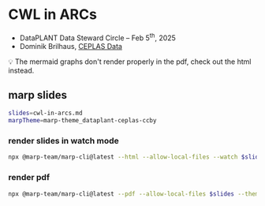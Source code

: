 
# CWL in ARCs

- DataPLANT Data Steward Circle – Feb 5<sup>th</sup>, 2025
- Dominik Brilhaus, [CEPLAS Data](https://www.ceplas.eu/en/research/ceplas-data)

:bulb: The mermaid graphs don't render properly in the pdf, check out the html instead. 

## marp slides

```bash
slides=cwl-in-arcs.md
marpTheme=marp-theme_dataplant-ceplas-ccby
```


### render slides in watch mode

```bash
npx @marp-team/marp-cli@latest --html --allow-local-files --watch $slides --theme-set $marpTheme ../../style/marp/ --
```

### render pdf

```bash
npx @marp-team/marp-cli@latest --pdf --allow-local-files $slides --theme-set $marpTheme ../../style/marp/ --
```